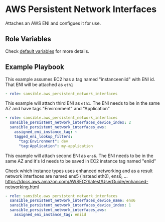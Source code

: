 # AWS Persistent Network Interfaces

Attaches an AWS ENI and configues it for use.




## Role Variables

Check [default variables](defaults/main.yml) for more details.




## Example Playbook

This example assumes EC2 has a tag named "instanceeniid" with ENI id. That ENI will
be attached as `eth1`

```YAML
- role: sansible.aws_persistent_network_interfaces
```

This example will attach third ENI as `eth1`. The ENI needs to be in the same AZ and have
tags "Environment" and "Application"

```YAML
- role: sansible.aws_persistent_network_interfaces
  sansible_persistent_network_interfaces_device_index: 2
  sansible_persistent_network_interfaces_aws:
    assigned_eni_instance_tag: ~
    tagged_eni_lookup_filters:
      "tag:Environment": dev
      "tag:Application": my-application
```

This example will attach second ENI as `ens6`. The ENI needs to be in the same AZ and it's
Id needs to be saved in EC2 instance tag named "eniid"

Check which instance types uses enhanced networking and as a result network interfaces
are named ens5 (instead eth0), ens6, ...
https://docs.aws.amazon.com/AWSEC2/latest/UserGuide/enhanced-networking.html

```YAML
- role: sansible.aws_persistent_network_interfaces
  sansible_persistent_network_interfaces_device_name: ens6
  sansible_persistent_network_interfaces_device_index: 1
  sansible_persistent_network_interfaces_aws:
    assigned_eni_instance_tag: eniid
```
